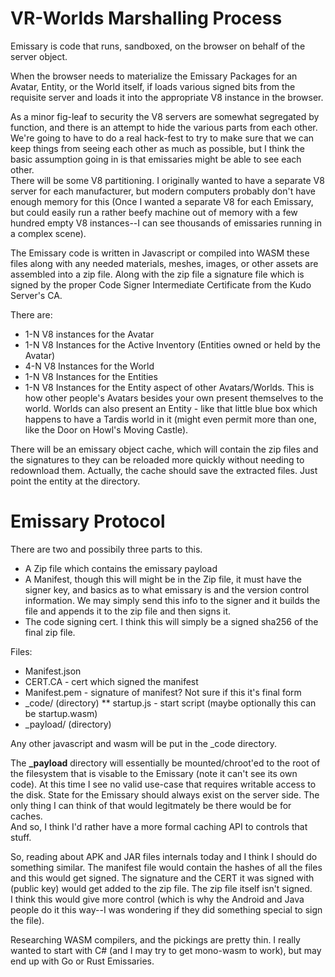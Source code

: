 # VR-Worlds Marshalling Process

Emissary is code that runs, sandboxed, on the browser on behalf of the server object.

When the browser needs to materialize the Emissary Packages for an Avatar, Entity, or the World itself, if loads various signed bits from the requisite server and loads it into the appropriate V8 instance in the browser.   

As a minor fig-leaf to security the V8 servers are somewhat segregated by function, and there is an attempt to hide the various parts from each other.   We're going to have to do a real hack-fest to try to make sure that we can keep things from seeing each other as much as possible, but I think the basic assumption going in is that emissaries might be able to see each other.   
There will be some V8 partitioning.  I originally wanted to have a separate V8 server for each manufacturer, but modern computers probably don't have enough memory for this (Once I wanted a separate V8 for each Emissary, but could easily run a rather beefy machine out of memory with a few hundred empty V8 instances--I can see thousands of emissaries running in a complex scene).

The Emissary code is written in Javascript or compiled into WASM these files along with any needed materials, meshes, images, or other assets are assembled into a zip file.  Along with the zip file a signature file which is signed by the proper Code Signer Intermediate Certificate from the Kudo Server's CA.

There are:

*   1-N V8 instances for the Avatar 
*   1-N V8 Instances for the Active Inventory (Entities owned or held by the Avatar)
*   4-N V8 Instances for the World 
*   1-N V8 Instances for the Entities
*   1-N V8 Instances for the Entity aspect of other Avatars/Worlds.  This is how other people's Avatars besides your own present themselves to the world.   Worlds can also present an Entity - like that little blue box which happens to have a Tardis world in it (might even permit more than one, like the Door on Howl's Moving Castle).

There will be an emissary object cache, which will contain the zip files and the signatures to they can be reloaded more quickly without needing to redownload them.  Actually, the cache should save the extracted files.  Just point the entity at the directory.

# Emissary Protocol

There are two and possibily three parts to this.

*  A Zip file which contains the emissary payload
*  A Manifest, though this will might be in the Zip file, it must have the signer key, and basics as to what emissary is and the version control information.   We may simply send this info to the signer and it builds the file and appends it to the zip file and then signs it.
*  The code signing cert.  I think this will simply be a signed sha256 of the final zip file.

Files:

*  Manifest.json
*  CERT.CA - cert which signed the manifest
*  Manifest.pem - signature of manifest?  Not sure if this it's final form
*  _code/  (directory)
** startup.js  - start script (maybe optionally this can be startup.wasm)
*  _payload/  (directory)

Any other javascript and wasm will be put in the _code directory.

The **_payload** directory will essentially be mounted/chroot'ed to the root of the filesystem that is visable to the Emissary (note it can't see its own code).  At this time I see no valid use-case that requires writable access to the disk.   State for the Emissary should always exist on the server side.   The only thing I can think of that would legitmately be there would be for caches.  
And so, I think I'd rather have a more formal caching API to controls that stuff.

So, reading about APK and JAR files internals today and I think I should do something similar.   The manifest file would contain the hashes of all the files and this would get signed.  The signature and the CERT it was signed with (public key) would get added to the zip file.  The zip file itself isn't signed.   
I think this would give more control (which is why the Android and Java people do it this way--I was wondering if they did something special to sign the file).


Researching WASM compilers, and the pickings are pretty thin.  I really wanted to start with C# (and I may try to get mono-wasm to work), but may end up with Go or Rust Emissaries.
